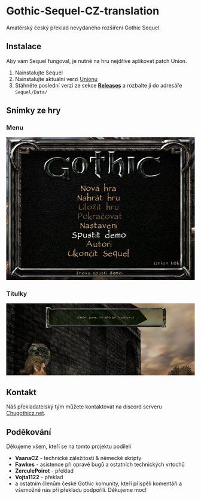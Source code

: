 # Gothic-Sequel-CZ-translation
Amatérský český překlad nevydaného rozšíření Gothic Sequel.

## Instalace
Aby vám Sequel fungoval, je nutné na hru nejdříve aplikovat patch Union.
1. Nainstalujte Sequel
2. Nainstalujte aktuální verzi [Unionu](https://worldofplayers.ru/threads/40376/) 
3. Stáhněte poslední verzi ze sekce [__Releases__](https://github.com/auronen/Gothic-Sequel-CZ-translation/releases) a rozbalte ji do adresáře `Sequel/Data/`

## Snímky ze hry
### Menu

![hlavní nabídka](https://github.com/auronen/Gothic-Sequel-CZ-translation/blob/main/assets/screenshots/Sequel_menu_cz.png?raw=true)


### Titulky

![hlavní nabídka](https://github.com/auronen/Gothic-Sequel-CZ-translation/blob/main/assets/screenshots/Sequel_titulek.png?raw=true)


## Kontakt
Náš překladatelský tým můžete kontaktovat na discord serveru [Chugothicz.net](https://discord.gg/htnmscAhfF).

## Poděkování
Děkujeme všem, kteří se na tomto projektu podíleli
* __VaanaCZ__ - technické záležitosti & německé skripty
* __Fawkes__ - asistence při opravě bugů a ostatních technických vrtochů
* __ZerculePoirot__ - překlad
* __Vojta1122__ - překlad
* a ostatním členům české Gothic komunity, kteří přispěli komentáři a všemožně nás při překladu podpořili. Děkujeme moc!
